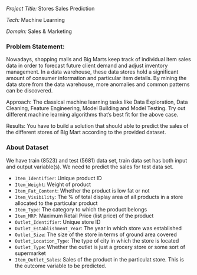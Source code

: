 *Project Title:*
Stores Sales Prediction

*Tech:*
Machine Learning

*Domain:*
Sales & Marketing

### Problem Statement:
Nowadays, shopping malls and Big Marts keep track of individual item sales data in
order to forecast future client demand and adjust inventory management. In a data
warehouse, these data stores hold a significant amount of consumer information and
particular item details. By mining the data store from the data warehouse, more
anomalies and common patterns can be discovered.

Approach: The classical machine learning tasks like Data Exploration, Data Cleaning,
Feature Engineering, Model Building and Model Testing. Try out different machine
learning algorithms that’s best fit for the above case.

Results: You have to build a solution that should able to predict the sales of the
different stores of Big Mart according to the provided dataset.


### **About Dataset**
We have train (8523) and test (5681) data set, train data set has both input and output
variable(s). We need to predict the sales for test data set.

- `Item_Identifier`: Unique product ID
- `Item_Weight`: Weight of product
- `Item_Fat_Content`: Whether the product is low fat or not
- `Item_Visibility`: The % of total display area of all products in a store allocated to the particular product
- `Item_Type`: The category to which the product belongs
- `Item_MRP`: Maximum Retail Price (list price) of the product
- `Outlet_Identifier`: Unique store ID
- `Outlet_Establishment_Year`: The year in which store was established
- `Outlet_Size`: The size of the store in terms of ground area covered
- `Outlet_Location_Type`: The type of city in which the store is located
- `Outlet_Type`: Whether the outlet is just a grocery store or some sort of supermarket
- `Item_Outlet_Sales`: Sales of the product in the particulat store. This is the outcome variable to be predicted.
